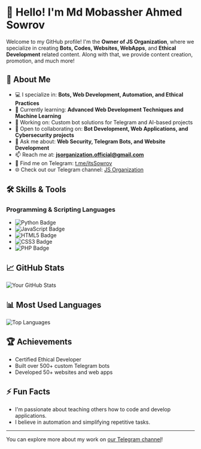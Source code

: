 # 👋 Hello! I'm Md Mobassher Ahmed Sowrov

Welcome to my GitHub profile! I'm the **Owner of JS Organization**, where we specialize in creating **Bots, Codes, Websites, WebApps**, and **Ethical Development** related content. Along with that, we provide content creation, promotion, and much more!

## 🚀 About Me
- 💻 I specialize in: **Bots, Web Development, Automation, and Ethical Practices**
- 🌱 Currently learning: **Advanced Web Development Techniques and Machine Learning**
- 🔭 Working on: Custom bot solutions for Telegram and AI-based projects
- 🤝 Open to collaborating on: **Bot Development, Web Applications, and Cybersecurity projects**
- 💬 Ask me about: **Web Security, Telegram Bots, and Website Development**
- 📫 Reach me at: **jsorganization.official@gmail.com**
- 🔗 Find me on Telegram: [t.me/itsSowrov](https://t.me/itsSowrov)
- 🌐 Check out our Telegram channel: [JS Organization](https://t.me/JSOrganization)

## 🛠️ Skills & Tools
### Programming & Scripting Languages
- ![Python Badge](https://img.shields.io/badge/Python-3776AB?style=for-the-badge&logo=python&logoColor=white)
- ![JavaScript Badge](https://img.shields.io/badge/JavaScript-F7DF1E?style=for-the-badge&logo=javascript&logoColor=black)
- ![HTML5 Badge](https://img.shields.io/badge/HTML5-E34F26?style=for-the-badge&logo=html5&logoColor=white)
- ![CSS3 Badge](https://img.shields.io/badge/CSS3-1572B6?style=for-the-badge&logo=css3&logoColor=white)
- ![PHP Badge](https://img.shields.io/badge/PHP-777BB4?style=for-the-badge&logo=php&logoColor=white)


## 📈 GitHub Stats
![Your GitHub Stats](https://github-readme-stats.vercel.app/api?username=JSOrganizations&show_icons=true&theme=radical)

## 📊 Most Used Languages
![Top Languages](https://github-readme-stats.vercel.app/api/top-langs/?username=JSOrganizations&layout=compact)

## 🏆 Achievements
- Certified Ethical Developer
- Built over 500+ custom Telegram bots
- Developed 50+ websites and web apps

## ⚡ Fun Facts
- I'm passionate about teaching others how to code and develop applications.
- I believe in automation and simplifying repetitive tasks.

---
You can explore more about my work on [our Telegram channel](https://t.me/JSOrganization)!
